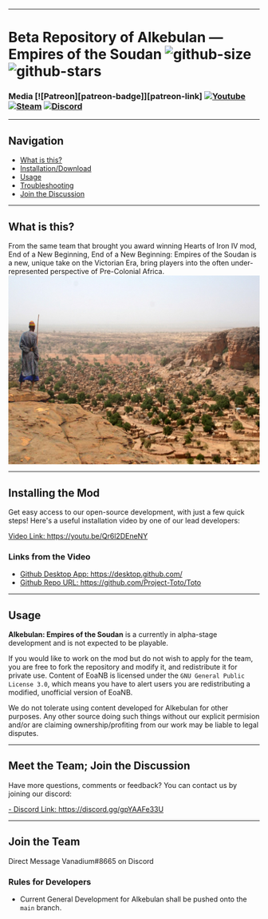 <hr>

# Beta Repository of Alkebulan — Empires of the Soudan ![github-size]  ![github-stars]

### Media      [![Patreon][patreon-badge]][patreon-link]   [![Youtube][youtube-badge]][youtube-link]   [![Steam][steam-badge]][steam-link]   [![Discord][discord-badge]][discord-link]

[github-size]: https://img.shields.io/github/languages/code-size/Project-Toto/Toto
[github-stars]: https://img.shields.io/github/stars/Project-Toto/Toto?style=social

[steam-badge]: https://img.shields.io/static/v1?label=Steam&message=Download&color=lightgrey&logo=steam	
[steam-link]: https://steamcommunity.com/sharedfiles/filedetails/?id=2114093692

[youtube-badge]: https://img.shields.io/static/v1?label=Youtube&message=Videos&color=red&logo=youtube
[youtube-link]: https://www.youtube.com/channel/UCR6n-pjZ4ain9hhUESuhZNw

[discord-badge]: https://img.shields.io/static/v1?label=Discord&message=Chat&color=blue&logo=discord
[discord-link]: https://discord.gg/gpYAAFe33U

<hr>

## Navigation
* [What is this?](#what-is-this?)
* [Installation/Download](#installing-the-mod)
* [Usage](#usage)
* [Troubleshooting](#troubleshooting)
* [Join the Discussion](#join-the-team;-join-the-discussion)

<hr>

## What is this?

From the same team that brought you award winning Hearts of Iron IV mod, End of a New Beginning, End of a New Beginning: Empires of the Soudan is a new, unique take on the Victorian Era, bring players into the often under-represented perspective of Pre-Colonial Africa.
<img src="https://raw.githubusercontent.com/Project-Toto/Toto/main/load_11.png" width="1440px;" align="middle" alt="Toto Banner"/>

<hr>

## Installing the Mod

Get easy access to our open-source development, with just a few quick steps!
Here's a useful installation video by one of our lead developers: 

<a href="https://youtu.be/Qr6l2DEneNY">Video Link: https://youtu.be/Qr6l2DEneNY</a>

### Links from the Video 
* <a href="https://desktop.github.com/">Github Desktop App: https://desktop.github.com/</a>
* <a href="https://github.com/Project-Toto/Toto">Github Repo URL: https://github.com/Project-Toto/Toto</a>

<hr>

## Usage

**Alkebulan: Empires of the Soudan** is a currently in alpha-stage development and is not expected to be playable.

If you would like to work on the mod but do not wish to apply for the team, you are free to fork the repository and modify it, and redistribute it for private use. Content of EoaNB is licensed under the `GNU General Public License 3.0`, which means you have to alert users you are redistributing a modified, unofficial version of EoaNB.

We do not tolerate using content developed for Alkebulan for other purposes. Any other source doing such things without our explicit permision and/or are claiming ownership/profiting from our work may be liable to legal disputes.

<hr>

## Meet the Team; Join the Discussion

Have more questions, comments or feedback? You can contact us by joining our discord:

<a href="https://discord.gg/gpYAAFe33U">- Discord Link: https://discord.gg/gpYAAFe33U</a>

<hr>

## Join the Team

Direct Message Vanadium#8665 on Discord

### Rules for Developers
- Current General Development for Alkebulan shall be pushed onto the `main` branch.
